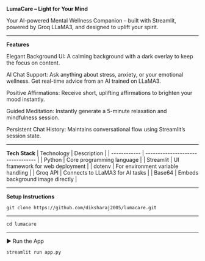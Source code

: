 **LumaCare – Light for Your Mind**

Your AI-powered Mental Wellness Companion – built with Streamlit, powered by Groq LLaMA3, and designed to uplift your spirit.

---

**Features**


Elegant Background UI: A calming background with a dark overlay to keep the focus on content.

AI Chat Support: Ask anything about stress, anxiety, or your emotional wellness. Get real-time advice from an AI trained on LLaMA3.

Positive Affirmations: Receive short, uplifting affirmations to brighten your mood instantly.

Guided Meditation: Instantly generate a 5-minute relaxation and mindfulness session.

Persistent Chat History: Maintains conversational flow using Streamlit’s session state.

---

**Tech Stack**
| Technology | Description |
| ------------ | --------------------------------- |
| Python | Core programming language |
| Streamlit | UI framework for web deployment |
| dotenv | For environment variable handling |
| Groq API | Connects to LLaMA3 for AI tasks |
| Base64 | Embeds background image directly |

---

**Setup Instructions**

```git clone https://github.com/diksharaj2005/lumacare.git```

---
```cd lumacare```


---



▶ Run the App

```streamlit run app.py```
